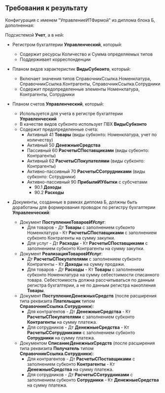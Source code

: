 ## Требования к результату

Конфигурация с именем "УправлениеИТФирмой" из диплома блока Б, дополненная:

Подсистемой **Учет**, а в ней:

* Регистром бухгалтерии **Управленческий**, который:
  * Содержит ресурсы Количество и Сумма определяемых типов
  * Поддерживает корреспонденции
   
* Планом видов характеристик **ВидыСубконто**, который:
  * Включает значения типов СправочникСсылка.Номенклатура, СправочникСсылка.Контрагенты, СправочникСсылка.Сотрудники
  * Содержит предопределенные элементы Номенклатура, Контрагенты, Сотрудники

* Планом счетов **Управленческий**, который:
  * Используется для учета в регистре бухгалтерии **Управленческий**
  * В качестве видов субконто использует ПВХ **ВидыСубконто**
  * Содержит предопределенные счета:
    * Активный 41 **Товары** (виды субконто: Номенклатура, учет по количеству)
    * Активный 50 **ДенежныеСредства**
    * Пассивный 60 **РасчетыСПоставщиками** (виды субконто: Контрагенты)
    * Активный 62 **РасчетыСПокупателями** (виды субконто: Контрагенты)
    * Активно-пассивный 70 **РасчетыССотрудниками** (виды субконто: Сотрудники)
    * Активно-пассивный 90 **ПрибылиИУбытки** с субсчетами
      * 90.1 **Доходы**
      * 90.2 **Расходы**

* Документы, созданные в рамках диплома Б, должны быть доработаны для формирования проводок по регистру бухгалтерии **Управленческий**:
  * Документ **ПоступлениеТоваровИУслуг**:
    * Для товаров - Дт **Товары** с заполнением субконто Номенклатура - Кт **РасчетыСПоставщиками** с заполнением субконто Контрагенты на сумму закупки.
    * Для услуг - Дт **Расходы** - Кт **РасчетыСПоставщиками** с заполнением субконто Контрагенты на сумму закупки.
  * Документ **РеализацияТоваровИУслуг**:
    * Дт **РасчетыСПокупателями** с заполнением субконто Контрагенты - Кт **Доходы** на сумму продажи.
    * Для товаров - Дт **Расходы** - Кт **Товары** с заполнением субконто Номенклатура на сумму себестоимости списанного товара. Себестоимость должна рассчитываться по данным регистра бухгалтерии, а не по данным регистра накопления **Товары**.
  * Документ **ПоступлениеДенежныхСредств** (после расширения типа реквизита **Плательщик** типом **СправочникСсылка.Сотрудники**):
    * Для контрагентов - Дт **ДенежныеСредства** - Кт **РасчетыСПокупателями** с заполнением субконто **Контрагенты** на сумму платежа.
    * Для сотрудников - Дт **ДенежныеСредства** - Кт **РасчетыССотрудниками** с заполнением субконто **Сотрудники** на сумму платежа.
  * Документом **СписаниеДенежныхСредств** (после расширения типа реквизита **Получатель** типом **СправочникСсылка.Сотрудники**):
    * Для контрагентов - Дт **РасчетыСПоставщиками** с заполнением субконто **Контрагенты** - Кт **ДенежныеСредства** на сумму платежа.
    * Для сотрудников - Дт **РасчетыССотрудниками** с заполнением субконто **Сотрудники** - Кт **ДенежныеСредства** на сумму платежа.
